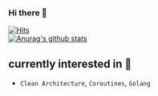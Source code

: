 ### Hi there 👋

[![Hits](https://hits.seeyoufarm.com/api/count/incr/badge.svg?url=https%3A%2F%2Fgithub.com%2Fchoedeb%2FSimpleMemo)](https://hits.seeyoufarm.com)  
[![Anurag's github stats](https://github-readme-stats.vercel.app/api?username=choedeb)](https://github.com/anuraghazra/github-readme-stats)

## currently interested in 🤔
- `Clean Architecture`, `Coroutines`, `Golang`

<!--
**choedeb/choedeb** is a ✨ _special_ ✨ repository because its `README.md` (this file) appears on your GitHub profile.

Here are some ideas to get you started:

- 🔭 I’m currently working on ...
- 🌱 I’m currently learning ...
- 👯 I’m looking to collaborate on ...
- 🤔 I’m looking for help with ...
- 💬 Ask me about ...
- 📫 How to reach me: ...
- 😄 Pronouns: ...
- ⚡ Fun fact: ...
-->
